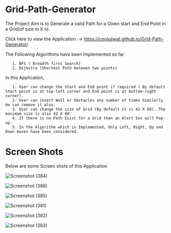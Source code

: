 # Grid-Path-Generator

The Project Aim is to Generate a valid Path for a Given start and End Point in a Grid(of size m X n).

Click here to view the Application :->   https://coolujjwal.github.io/Grid-Path-Generator/

The Following Algorithms have been Implemented so far
      
       1. BFS ( Breadth first Search)
       2. Dijkstra (Shortest Path between two points)

In this Application,

       1. User can change the Start and End point if required ( By default Start point is at top-left corner and End point is at bottom-right corner).
       2. User can insert Wall or Obstacles any number of times Similarly He can remove it also.
       3. User can change the size of Grid (By default it is 42 X 60). The maximum size is also 42 X 60.
       4. If there is no Path Exist for a Grid then an Alert box will Pop-up.
       5. In the Algorithm which is Implemented, Only Left, Right, Up and Down moves have been considered.
       
# Screen Shots

Below are some Screen shots of this Application

![Screenshot (384)](https://user-images.githubusercontent.com/64123376/103878640-b5fa6a00-50fc-11eb-80c5-f88bf920f4f2.png)

![Screenshot (386)](https://user-images.githubusercontent.com/64123376/103879340-ba735280-50fd-11eb-821c-fa41e84a4e10.png)

![Screenshot (385)](https://user-images.githubusercontent.com/64123376/103878595-a7ac4e00-50fc-11eb-97cc-d6d574d60ef5.png)

![Screenshot (381)](https://user-images.githubusercontent.com/64123376/103878704-cc082a80-50fc-11eb-8604-272048846f41.png)

![Screenshot (382)](https://user-images.githubusercontent.com/64123376/103878738-d75b5600-50fc-11eb-906a-d4503f3850c6.png)

![Screenshot (383)](https://user-images.githubusercontent.com/64123376/103878772-e215eb00-50fc-11eb-88ff-d78e4c3ea2a0.png)
